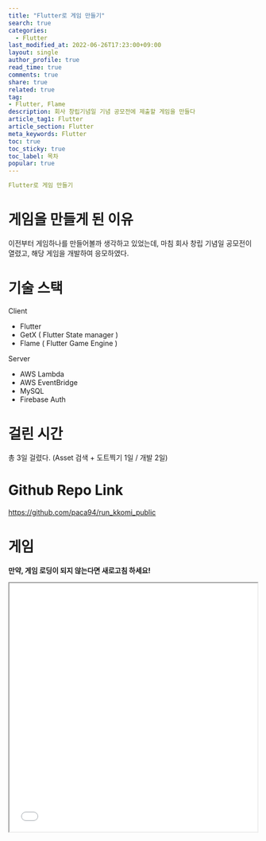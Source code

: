 ```yaml
---
title: "Flutter로 게임 만들기"
search: true
categories:
  - Flutter
last_modified_at: 2022-06-26T17:23:00+09:00
layout: single
author_profile: true
read_time: true
comments: true
share: true
related: true
tag:
- Flutter, Flame
description: 회사 창립기념일 기념 공모전에 제출할 게임을 만들다
article_tag1: Flutter
article_section: Flutter
meta_keywords: Flutter
toc: true
toc_sticky: true
toc_label: 목차
popular: true
---
```


```yaml
Flutter로 게임 만들기
```

# 게임을 만들게 된 이유
이전부터 게임하나를 만들어볼까 생각하고 있었는데, 마침 회사 창립 기념일 공모전이 열렸고, 해당 게임을 개발하여 응모하였다.

# 기술 스택
Client
- Flutter
- GetX ( Flutter State manager )
- Flame ( Flutter Game Engine )

Server
- AWS Lambda
- AWS EventBridge
- MySQL
- Firebase Auth

# 걸린 시간
총 3일 걸렸다. (Asset 검색 + 도트찍기 1일 / 개발 2일)

# Github Repo Link
https://github.com/paca94/run_kkomi_public

# 게임
**만약, 게임 로딩이 되지 않는다면 새로고침 하세요!**
<iframe src="../../../assets/kkomi_run/index.html" width="500" height="500"></iframe>
